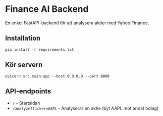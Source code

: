 # Finance AI Backend
En enkel FastAPI-backend för att analysera aktier med Yahoo Finance.

## Installation
```
pip install -r requirements.txt
```

## Kör servern
```
uvicorn src.main:app --host 0.0.0.0 --port 8000
```

## API-endpoints
- `/` - Startsidan
- `/analyze?ticker=AAPL` - Analyserar en aktie (byt AAPL mot annat bolag)
